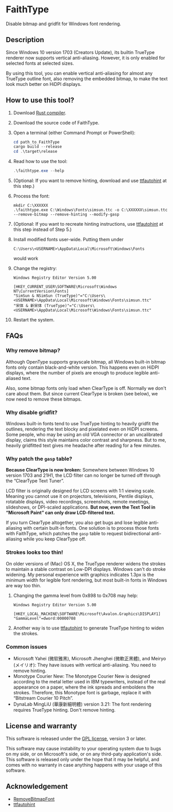 # FaithType

Disable bitmap and gridfit for Windows font rendering.

## Description

Since Windows 10 version 1703 (Creators Update), its builtin TrueType renderer
now supports vertical anti-aliasing. However, it is only enabled for selected
fonts at selected sizes.

By using this tool, you can enable vertical anti-aliasing for almost any
TrueType outline font, also removing the embedded bitmap, to make the text
look much better on HiDPI displays.

## How to use this tool?

1. Download [Rust compiler](https://www.rust-lang.org/tools/install).

2. Download the source code of FaithType.

3. Open a terminal (either Command Prompt or PowerShell):
   ```ps1
   cd path_to_FaithType
   cargo build --release
   cd .\target\release
   ```

4. Read how to use the tool:
   ```ps1
   .\faithtype.exe --help
   ```

5. (Optional: If you want to remove hinting, download and use
   [ttfautohint](https://www.freetype.org/ttfautohint/#download) at this step.)

6. Process the font:
   ```reg
   mkdir C:\XXXXXX
   .\faithtype.exe C:\Windows\Fonts\simsun.ttc -o C:\XXXXXX\simsun.ttc --remove-bitmap --remove-hinting --modify-gasp
   ```

7. (Optional: If you want to recreate hinting instructions, use
   [ttfautohint](https://www.freetype.org/ttfautohint/#download) at this step
   instead of Step 5.)

8. Install modified fonts user-wide. Putting them under
   ```
   C:\Users\<USERNAME>\AppData\Local\Microsoft\Windows\Fonts
   ```
   would work

9. Change the registry:
   ```reg
   Windows Registry Editor Version 5.00

   [HKEY_CURRENT_USER\SOFTWARE\Microsoft\Windows NT\CurrentVersion\Fonts]
   "SimSun & NSimSun (TrueType)"="C:\Users\<USERNAME>\AppData\Local\Microsoft\Windows\Fonts\simsun.ttc"
   "宋体 & 新宋体 (TrueType)"="C:\Users\<USERNAME>\AppData\Local\Microsoft\Windows\Fonts\simsun.ttc"
   ```

10. Restart the system.

## FAQs

### Why remove bitmap?

Although OpenType supports grayscale bitmap, all Windows built-in bitmap fonts
only contain black-and-white version. This happens even on HiDPI displays,
where the number of pixels are enough to produce legible anti-aliased text.

Also, some bitmap fonts only load when ClearType is off. Normally we don't
care about them. But since current ClearType is broken (see below), we now
need to remove these bitmaps.

### Why disable gridfit?

Windows built-in fonts tend to use TrueType hinting to heavily gridfit the
outlines, rendering the text blocky and pixelated even on HiDPI screens. Some
people, who may be using an old VGA connector or an uncalibrated display,
claims this style maintains color contrast and sharpness. But to me, heavily
gridfitted text gives me headache after reading for a few minutes.

### Why patch the `gasp` table?

**Because ClearType is now broken:** Somewhere between Windows 10 version 1703
and 21H1, the LCD filter can no longer be turned off through the “ClearType
Text Tuner”.

LCD filter is originally designed for LCD screens with 1:1 viewing scale.
Meaning you cannot use it on projectors, televisions, Pentile displays,
rotatable displays, video recordings, screenshots, remote meetings,
slideshows, or DPI-scaled applications. **But now, even the Text Tool in
“Microsoft Paint” can only draw LCD-filtered text.**

If you turn ClearType altogether, you also get bugs and lose legible
anti-aliasing with certain built-in fonts. One solution is to process those
fonts with FaithType, which patches the `gasp` table to request bidirectional
anti-aliasing while you keep ClearType off.

### Strokes looks too thin!

On older versions of (Mac) OS X, the TrueType renderer widens the strokes to
maintain a stable contrast on Low-DPI displays. Windows can't do stroke
widening. My personal experience with graphics indicates 1.3px is the minimum
width for legible font rendering, but most built-in fonts in Windows are way
too thin.

1. Changing the gamma level from 0x898 to 0x708 may help:
   ```reg
   Windows Registry Editor Version 5.00

   [HKEY_LOCAL_MACHINE\SOFTWARE\Microsoft\Avalon.Graphics\DISPLAY1]
   "GammaLevel"=dword:00000708
   ```

2. Another way is to use [ttfautohint](https://www.freetype.org/ttfautohint/)
   to generate TrueType hinting to widen the strokes.

### Common issues

- Microsoft Yahei (微软雅黑), Microsoft Jhenghei (微軟正黑體), and Meiryo
  (メイリオ):
  They have issues with vertical anti-aliasing. You need to remove hinting.
- Monotype Courier New:
  The Monotype Courier New is designed according to the metal letter used in
  IBM typewriters, instead of the real appearance on a paper, where the ink
  spreads and emboldens the strokes.
  Therefore, this Monotype font is garbage, replace it with “Bitstream Courier
  10 Pitch”.
- DynaLab MingLiU (華康新細明體) version 3.21:
  The font rendering requires TrueType hinting. Don't remove hinting.

## License and warranty

This software is released under the [GPL license](LICENSE), version 3 or
later.

This software may cause instability to your operating system due to bugs on my
side, or on Microsoft's side, or on any third-paty application's side. This
software is released only under the hope that it may be helpful, and comes
with no warranty in case anything happens with your usage of this software.

## Acknowledgement

- [RemoveBitmapFont](https://github.com/tkumata/RemoveBitmapFont)
- [ttfautohint](https://www.freetype.org/ttfautohint/)
